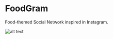 # FoodGram
Food-themed Social Network inspired in Instagram.

![alt text](https://github.com/chfleurysiq/FoodGram/blob/master/screenshots/home.jpg?raw=true)

